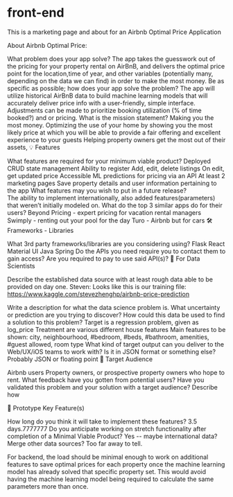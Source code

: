 # front-end
This is a marketing page and about for an Airbnb Optimal Price Application


About Airbnb Optimal Price:

What problem does your app solve?
The app takes the guesswork out of the pricing for your property rental on AirBnB, and delivers the optimal price point for the location,time of year, and other variables (potentially many, depending on the data we can find) in order to make the most money.
Be as specific as possible; how does your app solve the problem?
The app will utilize historical AirBnB data to build machine learning models that will accurately deliver price info with a user-friendly, simple interface. Adjustments can be made to prioritize booking utilization (% of time booked?) and or pricing. 
What is the mission statement?
Making you the most money. 
Optimizing the use of your home by showing you the most likely price at which you will be able to provide a fair offering and excellent experience to your guests
Helping property owners get the most out of their assets,
💡 Features

What features are required for your minimum viable product?
Deployed 
CRUD 
state management
Ability to register
Add, edit, delete listings
On edit, get updated price
Accessible ML predictions for pricing via an API
At least 2 marketing pages
Save property details and user information pertaining to the app
What features may you wish to put in a future release?	
The ability to implement internationally,  also added features(parameters) that weren’t initially modeled on. 
What do the top 3 similar apps do for their users?
Beyond Pricing - expert pricing for vacation rental managers
Swimply - renting out your pool for the day
Turo - Airbnb but for cars
🛠 Frameworks - Libraries

What 3rd party frameworks/libraries are you considering using?
Flask
React 
Material UI
Java Spring
Do the APIs you need require you to contact them to gain access?
Are you required to pay to use said API(s)?
🧮 For Data Scientists

Describe the established data source with at least rough data able to be provided on day one.
Steven: Looks like this is our training file:
https://www.kaggle.com/stevezhenghp/airbnb-price-prediction


Write a description for what the data science problem is. What uncertainty or prediction are you trying to discover? How could this data be used to find a solution to this problem?
Target is a regression problem, given as log_price
Treatment are various different house features
Main features to be shown: city, neighbourhood, #bedroom, #beds, #bathroom, amenities, #guest allowed, room type
What kind of target output can you deliver to the Web/UX/iOS teams to work with? Is it in JSON format or something else?
Probably JSON or floating point
🎯 Target Audience

Airbnb users
Property owners, or prospective property owners who hope to rent.
What feedback have you gotten from potential users?
Have you validated this problem and your solution with a target audience? Describe how

🔑 Prototype Key Feature(s)

How long do you think it will take to implement these features?
	3.5 days.7777777
Do you anticipate working on stretch functionality after completion of a Minimal Viable Product?
	Yes -- maybe international data? Merge other data sources? Too far away to tell.


For backend, the load should be minimal enough to work on additional features to save optimal prices for each property once the machine learning model has already solved that specific property set. This would avoid having the machine learning model being required to calculate the same parameters more than once.
